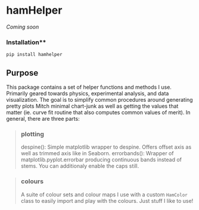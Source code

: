 # hamHelper

*Coming soon*

### Installation**
`pip install hamhelper`

## Purpose

This package contains a set of helper functions and methods I use. Primarily geared towards physics, experimental analysis, and data visualization. The goal is to simplify common procedures around generating pretty plots Mitch minimal chart-junk as well as getting the values that matter (ie. curve fit routine that also computes common values of merit). In general, there are three parts:
> ### plotting
> despine(): Simple matplotlib wrapper to despine. Offers offset axis as well as trimmed axis like in Seaborn.
> errorbands(): Wrapper of matplotlib.pyplot.errorbar producing continuous bands instead of stems. You can additionaly enable the caps still.

> ### colours
> A suite of colour sets and colour maps I use with a custom `HamColor` class to easily import and play with the colours. Just stuff I like to use!
